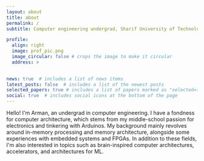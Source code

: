 ```yaml
---
layout: about
title: about
permalink: /
subtitle: Computer engineering undergrad, Sharif University of Technology, Tehran, Iran

profile:
  align: right
  image: prof_pic.png
  image_circular: false # crops the image to make it circular
  address: >
    

news: true  # includes a list of news items
latest_posts: false  # includes a list of the newest posts
selected_papers: true # includes a list of papers marked as "selected={true}"
social: true  # includes social icons at the bottom of the page
---
```


Hello! I'm Arman, an undergrad in computer engineering. I have a fondness for computer architecture, which stems from my middle-school passion for electronics and tinkering with Arduinos. My background mainly revolves around in-memory processing and memory architecture, alongside some experiences with embedded systems and FPGAs. In addition to these fields, I'm also interested in topics such as brain-inspired computer architectures, accelerators, and architectures for ML.
